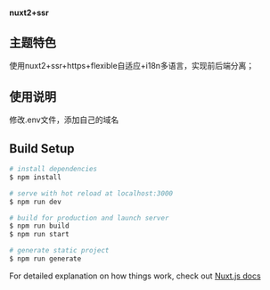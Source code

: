 <!--
 * @Descripttion: 严肃声明：本系统已申请软件著作权，受国家版权局知识产权以及国家计算机软件著作权保护！ 违者使用者必究！ Copyright © 2017 - 2020 all rights reserved 版权所有，侵权必究！
 * @Date: 2022-03-28 16:09:55
 * @LastEditors: 毅源泉科技
 * @LastEditTime: 2022-03-28 18:41:00
-->
#### nuxt2+ssr

## 主题特色

使用nuxt2+ssr+https+flexible自适应+i18n多语言，实现前后端分离；

## 使用说明

修改.env文件，添加自己的域名



## Build Setup

```bash
# install dependencies
$ npm install

# serve with hot reload at localhost:3000
$ npm run dev

# build for production and launch server
$ npm run build
$ npm run start

# generate static project
$ npm run generate
```

For detailed explanation on how things work, check out [Nuxt.js docs](https://nuxtjs.org)




